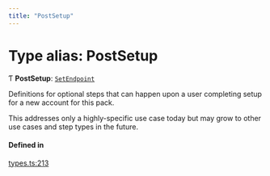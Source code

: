 ```yaml
---
title: "PostSetup"
---
```

# Type alias: PostSetup

Ƭ **PostSetup**: [`SetEndpoint`](../interfaces/SetEndpoint.md)

Definitions for optional steps that can happen upon a user completing setup
for a new account for this pack.

This addresses only a highly-specific use case today but may grow to other
use cases and step types in the future.

#### Defined in

[types.ts:213](https://github.com/coda/packs-sdk/blob/main/types.ts#L213)
